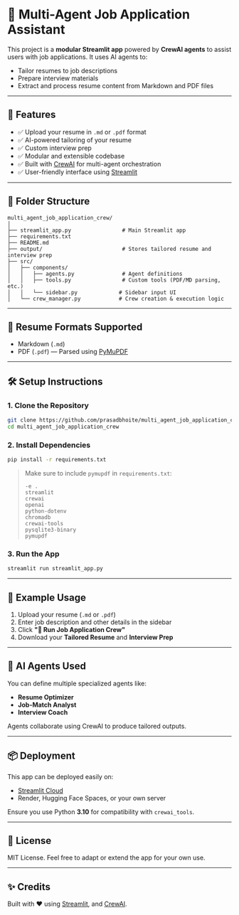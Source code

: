 
# 🧠 Multi-Agent Job Application Assistant

This project is a **modular Streamlit app** powered by **CrewAI agents** to assist users with job applications. It uses AI agents to:

- Tailor resumes to job descriptions
- Prepare interview materials
- Extract and process resume content from Markdown and PDF files

---

## 🚀 Features

- ✅ Upload your resume in `.md` or `.pdf` format
- ✅ AI-powered tailoring of your resume
- ✅ Custom interview prep
- ✅ Modular and extensible codebase
- ✅ Built with [CrewAI](https://docs.crewai.com/) for multi-agent orchestration
- ✅ User-friendly interface using [Streamlit](https://streamlit.io)

---

## 📂 Folder Structure

```
multi_agent_job_application_crew/
│
├── streamlit_app.py                # Main Streamlit app
├── requirements.txt
├── README.md
├── output/                         # Stores tailored resume and interview prep
├── src/
│   ├── components/
│   │   ├── agents.py               # Agent definitions
│   │   ├── tools.py                # Custom tools (PDF/MD parsing, etc.)
│   │   └── sidebar.py             # Sidebar input UI
│   └── crew_manager.py            # Crew creation & execution logic
```

---

## 📄 Resume Formats Supported

- Markdown (`.md`)
- PDF (`.pdf`) — Parsed using [PyMuPDF](https://github.com/pymupdf/PyMuPDF)

---

## 🛠 Setup Instructions

### 1. Clone the Repository

```bash
git clone https://github.com/prasadbhoite/multi_agent_job_application_crew.git
cd multi_agent_job_application_crew
```

### 2. Install Dependencies

```bash
pip install -r requirements.txt
```

> Make sure to include `pymupdf` in `requirements.txt`:
>
> ```
> -e .
> streamlit
> crewai
> openai
> python-dotenv
> chromadb
> crewai-tools
> pysqlite3-binary
> pymupdf
> ```

### 3. Run the App

```bash
streamlit run streamlit_app.py
```

---

## 📝 Example Usage

1. Upload your resume (`.md` or `.pdf`)
2. Enter job description and other details in the sidebar
3. Click **"🚀 Run Job Application Crew"**
4. Download your **Tailored Resume** and **Interview Prep**

---

## 🧠 AI Agents Used

You can define multiple specialized agents like:

- **Resume Optimizer**
- **Job-Match Analyst**
- **Interview Coach**

Agents collaborate using CrewAI to produce tailored outputs.

---

## 📦 Deployment

This app can be deployed easily on:

- [Streamlit Cloud](https://streamlit.io/cloud)
- Render, Hugging Face Spaces, or your own server

Ensure you use Python **3.10** for compatibility with `crewai_tools`.

---

## 📜 License

MIT License. Feel free to adapt or extend the app for your own use.

---

## ✨ Credits

Built with ❤️ using [Streamlit](https://streamlit.io), and [CrewAI](https://crewai.com).
